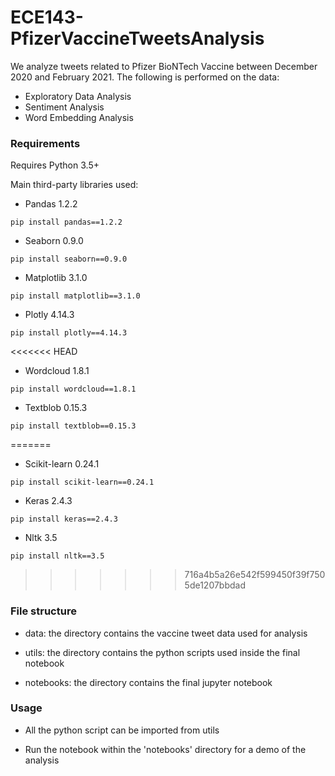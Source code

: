 # ECE143-PfizerVaccineTweetsAnalysis

We analyze tweets related to Pfizer BioNTech Vaccine between December 2020 and February 2021. The following is performed on the data:

* Exploratory Data Analysis
* Sentiment Analysis
* Word Embedding Analysis

### Requirements

Requires Python 3.5+

Main third-party libraries used: 

* Pandas 1.2.2 

`pip install pandas==1.2.2`

* Seaborn 0.9.0

`pip install seaborn==0.9.0`

* Matplotlib 3.1.0

`pip install matplotlib==3.1.0`

* Plotly 4.14.3

`pip install plotly==4.14.3`

<<<<<<< HEAD
* Wordcloud 1.8.1

`pip install wordcloud==1.8.1`

* Textblob 0.15.3

`pip install textblob==0.15.3`

=======
* Scikit-learn 0.24.1

`pip install scikit-learn==0.24.1`

* Keras 2.4.3

`pip install keras==2.4.3`

* Nltk 3.5

`pip install nltk==3.5`
>>>>>>> 716a4b5a26e542f599450f39f7505de1207bbdad

### File structure

* data: the directory contains the vaccine tweet data used for analysis

* utils: the directory contains the python scripts used inside the final notebook

* notebooks: the directory contains the final jupyter notebook

### Usage

* All the python script can be imported from utils

* Run the notebook within the 'notebooks' directory for a demo of the analysis
